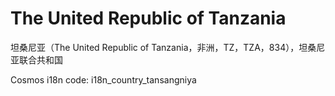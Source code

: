 # The United Republic of Tanzania

坦桑尼亚（The United Republic of Tanzania，非洲，TZ，TZA，834），坦桑尼亚联合共和国

Cosmos i18n code: i18n_country_tansangniya